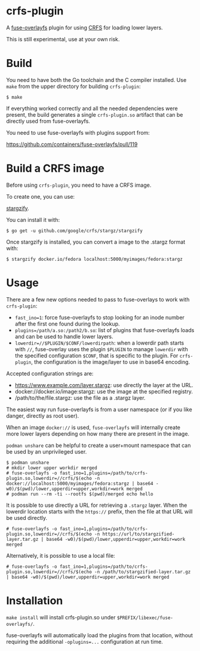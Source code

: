 # crfs-plugin

A [fuse-overlayfs](https://github.com/containers/fuse-overlayfs/)
plugin for using [CRFS](https://github.com/google/crfs) for loading
lower layers.

This is still experimental, use at your own risk.

# Build

You need to have both the Go toolchain and the C compiler installed.
Use `make` from the upper directory for building `crfs-plugin`:

```
$ make
```

If everything worked correctly and all the needed dependencies were
present, the build generates a single `crfs-plugin.so` artifact that
can be directly used from fuse-overlayfs.

You need to use fuse-overlayfs with plugins support from:

https://github.com/containers/fuse-overlayfs/pull/119

# Build a CRFS image

Before using `crfs-plugin`, you need to have a CRFS image.

To create one, you can use:

[stargzify](https://github.com/google/crfs/blob/master/stargz/stargzify/stargzify.go).

You can install it with:

```
$ go get -u github.com/google/crfs/stargz/stargzify
```

Once stargzify is installed, you can convert a image to the .stargz
format with:
```
$ stargzify docker.io/fedora localhost:5000/myimages/fedora:stargz
```

# Usage

There are a few new options needed to pass to fuse-overlays to
work with `crfs-plugin`:

- `fast_ino=1`: force fuse-overlayfs to stop looking for an inode
  number after the first one found during the lookup.
- `plugins=/path/a.so:/path2/b.so`: list of plugins that
  fuse-overlayfs loads and can be used to handle lower layers.
- `lowerdir=//$PLUGIN/$CONF/lowerdirpath`: when a lowerdir path starts
  with `//`, fuse-overlay uses the plugin `$PLUGIN` to manage
  `lowerdir` with the specified configuration `$CONF`, that is
  specific to the plugin.
  For `crfs-plugin`, the configuration is the image/layer to use in
  base64 encoding.

Accepted configuration strings are:

- https://www.example.com/layer.stargz: use directly the layer at the URL.
- docker://docker.io/image:stargz: use the image at the specified registry.
- /path/to/the/file.stargz: use the file as a .stargz layer.

The easiest way run fuse-overlayfs is from a user namespace (or if you
like danger, directly as root user).

When an image `docker://` is used, `fuse-overlayfs` will internally
create more lower layers depending on how many there are present in
the image.

`podman unshare` can be helpful to create a user+mount namespace that
can be used by an unprivileged user.

```
$ podman unshare
# mkdir lower upper workdir merged
# fuse-overlayfs -o fast_ino=1,plugins=/path/to/crfs-plugin.so,lowerdir=//crfs/$(echo -n docker://localhost:5000/myimages/fedora:stargz | base64 -w0)/$(pwd)/lower,upperdir=upper,workdir=work merged
# podman run --rm -ti --rootfs $(pwd)/merged echo hello
```

It is possible to use directly a URL for retrieving a `.stargz`
layer.  When the lowerdir location starts with the `https://`
prefix, then the file at that URL will be used directly.

```
# fuse-overlayfs -o fast_ino=1,plugins=/path/to/crfs-plugin.so,lowerdir=//crfs/$(echo -n https://url/to/stargzified-layer.tar.gz | base64 -w0)/$(pwd)/lower,upperdir=upper,workdir=work merged
```

Alternatively, it is possible to use a local file:

```
# fuse-overlayfs -o fast_ino=1,plugins=/path/to/crfs-plugin.so,lowerdir=//crfs/$(echo -n /path/to/stargzified-layer.tar.gz | base64 -w0)/$(pwd)/lower,upperdir=upper,workdir=work merged
```

# Installation

`make install` will install crfs-plugin.so under `$PREFIX/libexec/fuse-overlayfs/`.

fuse-overlayfs will automatically load the plugins from that location,
without requiring the additional `-oplugins=...` configuration at run
time.
